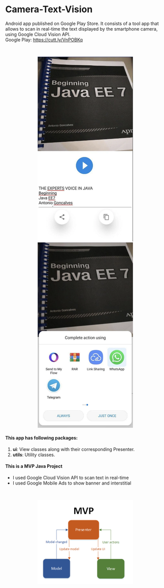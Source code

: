# Camera-Text-Vision
Android app published on Google Play Store. It consists of a tool app that allows to scan in real-time the text displayed by the smartphone camera, using Google Cloud Vision API.
<br>
Google Play: https://cutt.ly/VnPOBKq

<br>
<p align="center">
  <img src="readme/camera2.png" width="300">
  <img src="readme/camera3.png" width="300">


</p>

#### This app has following packages:
1. **ui**: View classes along with their corresponding Presenter.
2. **utils**: Utility classes.


#### This is a MVP Java Project
- I used Google Cloud Vision API to scan text in real-time
- I used Google Mobile Ads to show banner and interstitial

<br>
<p align="center">
  <img src="readme/mvp.png" width="300">
</p>
